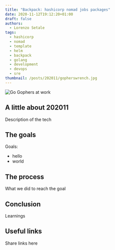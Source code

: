 ```yaml
---
title: "Backpack: hashicorp nomad jobs packages"
date: 2020-11-12T19:12:20+01:00
draft: false
authors:
  - Lorenzo Setale
tags:
  - hashicorp
  - nomad
  - template
  - helm
  - backpack
  - golang
  - development
  - devops
  - sre
thumbnail: /posts/202011/gopherswrench.jpg
---
```


<!--more-->
![Go Gophers at work](/posts/202011/gopherswrench.jpg#center)

## A little about 202011
Description of the tech

## The goals
Goals:

* hello
* world

## The process
What we did to reach the goal

## Conclusion
Learnings

## Useful links
Share links here
